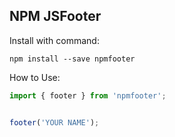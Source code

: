 ## NPM JSFooter


Install with command:
```
npm install --save npmfooter
```


How to Use:

```Javascript
import { footer } from 'npmfooter';


footer('YOUR NAME');
```